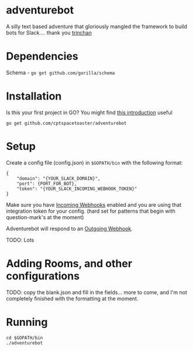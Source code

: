 adventurebot
===========

A silly text based adventure that gloriously mangled the framework to build bots for Slack.... thank you [trinchan](https://github.com/trinchan/slackbot)

Dependencies
============
Schema  - `go get github.com/gorilla/schema`

Installation
============
Is this your first project in GO?  You might find [this introduction](https://github.com/CptSpaceToaster/adventurebot/blob/master/INSTALLATION_NOTES.md) useful

`go get github.com/cptspacetoaster/adventurebot`  

Setup
=====
Create a config file (config.json) in `$GOPATH/bin` with the following format:

```
{
    "domain": "{YOUR_SLACK_DOMAIN}",
    "port": {PORT_FOR_BOT},
    "token": "{YOUR_SLACK_INCOMING_WEBHOOK_TOKEN}"
}
```

Make sure you have [Incoming Webhooks](https://my.slack.com/services/new/incoming-webhook) enabled and you are using that integration token for your config. (hard set for patterns that begin with question-mark's at the moment)

Adventurebot will respond to an [Outgoing Webhook](https://gengo.slack.com/services/new/outgoing-webhook).

TODO: Lots

Adding Rooms, and other configurations
===========

TODO:
copy the blank<thing>.json and fill in the fields... more to come, and I'm not completely finished with the formatting at the moment.

Running
=======
`cd $GOPATH/bin`  
`./adventurebot`
